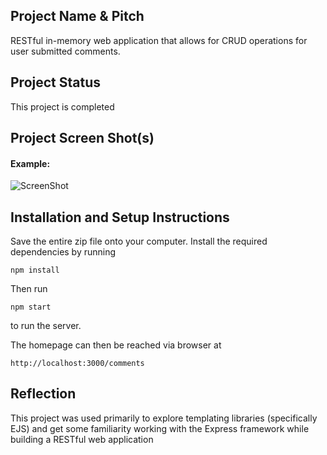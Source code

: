 ## Project Name & Pitch


RESTful in-memory web application that allows for CRUD operations for user submitted comments. 

## Project Status

This project is completed

## Project Screen Shot(s)

#### Example:   

![ScreenShot](https://raw.github.com/singhru27/RESTful-Comment-Tracker/main/screenshots/Home.png)

## Installation and Setup Instructions

Save the entire zip file onto your computer. Install the required dependencies by running 
```
npm install
```
Then run 
```
npm start
```
to run the server. 

The homepage can then be reached via browser at 
```
http://localhost:3000/comments
```


## Reflection

This project was used primarily to explore templating libraries (specifically EJS) and get some familiarity working with the Express framework while building a RESTful web application
